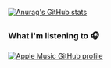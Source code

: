 <!-- [![MasterHead](https://github.com/seyiodediran/seyiodediran/blob/master/banner.png)](https://github.com/seyiodediran) -->


[![Anurag's GitHub stats](https://github-readme-stats.vercel.app/api?username=seyiodediran)](https://github.com/anuraghazra/github-readme-stats)



##
### What i'm listening to 🎧

[![Apple Music GitHub profile](https://music-profile.rayriffy.com/theme/dark.svg?uid=001273.9008edcfa7594f7c828cb09c8b84eae7.2308)](https://github.com/rayriffy/apple-music-github-profile)
